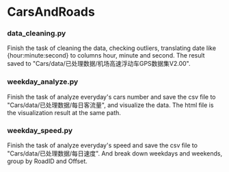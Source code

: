 # CarsAndRoads
### data_cleaning.py
Finish the task of cleaning the data, checking outliers, translating date like {hour:minute:second} to columns hour, minute and second.
The result saved to "Cars/data/已处理数据/机场高速浮动车GPS数据集V2.00".
### weekday_analyze.py
Finish the task of analyze everyday's cars number and save the csv file to "Cars/data/已处理数据/每日客流量", and visualize the data. The html file is the visualization result at the same path.
### weekday_speed.py
Finish the task of analyze everyday's speed and save the csv file to "Cars/data/已处理数据/每日速度". And break down weekdays and weekends, group by RoadID and Offset.
